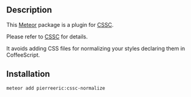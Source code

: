 ## Description
This [Meteor](https://www.meteor.com/) package is a plugin for
[CSSC](https://atmospherejs.com/pierreeric/cssc).

Please refer to [CSSC](https://atmospherejs.com/pierreeric/cssc) for details.

It avoids adding CSS files for normalizing your styles declaring them
in CoffeeScript.

## Installation
```bash
meteor add pierreeric:cssc-normalize
```
